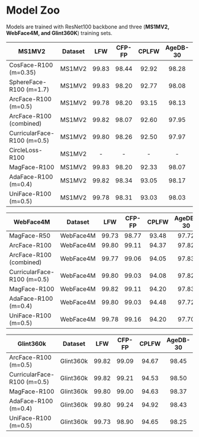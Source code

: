 # Model Zoo
Models are trained with ResNet100 backbone and three (**MS1MV2, WebFace4M, and Glint360K**) training sets.

|            MS1MV2           |  Dataset  |  LFW  | CFP-FP | CPLFW | AgeDB-30 | CALFW |                                             Weights                                             |
|-----------------------------|:---------:|:-----:|:------:|:-----:|:--------:|:-----:|:-----------------------------------------------------------------------------------------------:|
| CosFace-R100 (m=0.35)       |  MS1MV2   | 99.83 | 98.44  | 92.92 |  98.28   | 96.07 | [Gdrive](https://drive.google.com/file/d/1FzsD117ESm7RDXE2DMvoQmAdkL7W2sa0/view?usp=drive_link) |
| SphereFace-R100 (m=1.7)     |  MS1MV2   | 99.83 | 98.20  | 92.77 |  98.08   | 96.13 | [Gdrive](https://drive.google.com/file/d/1vCMSDF65bslXcU0kxCadBrdW48v-7oPt/view?usp=drive_link) |
| ArcFace-R100 (m=0.5)        |  MS1MV2   | 99.78 | 98.20  | 93.15 |  98.13   | 96.03 | [Gdrive](https://drive.google.com/file/d/1MH2eCU_II2nUtkDHgyD0Scxua1MDZtdE/view?usp=drive_link) |
| ArcFace-R100 (combined)     |  MS1MV2   | 99.82 | 98.07  | 92.60 |  97.95   | 96.18 | [Gdrive](https://drive.google.com/file/d/13K1loXa_YWhkXRSaNXuEqbrCT74nLsoB/view?usp=drive_link) |
| CurricularFace-R100 (m=0.5) |  MS1MV2   | 99.80 | 98.26  | 92.50 |  97.97   | 96.03 | [Gdrive](https://drive.google.com/file/d/1OPTjbvgBnVBVrttJKvOzevG9sNQXjA1j/view?usp=drive_link) |
| CircleLoss-R100             |  MS1MV2   |   -   |   -    |   -   |    -     |   -   |                                                -                                                |
| MagFace-R100                |  MS1MV2   | 99.83 | 98.20  | 92.33 |  98.07   | 96.10 | [Gdrive](https://drive.google.com/file/d/1h_V93Sc1NB5eLW26-pB7KCB7-BSCYHZj/view?usp=drive_link) |
| AdaFace-R100 (m=0.4)        |  MS1MV2   | 99.82 | 98.34  | 93.05 |  98.17   | 96.10 | [Gdrive](https://drive.google.com/file/d/1a0BkAUwFC8O_sR2cW0NOM93zgOKBWbsr/view?usp=drive_link) |
| UniFace-R100 (m=0.5)         |  MS1MV2   | 99.78 | 98.31  | 93.03 |  98.03   | 96.15 | [Gdrive](https://drive.google.com/file/d/1TgO7RgXPoMoM6ESIj7h09WYhotou47vD/view?usp=drive_link) |


|          WebFace4M          |  Dataset  |  LFW  | CFP-FP | CPLFW | AgeDB-30 | CALFW |                                             Weights                                             |
|-----------------------------|:---------:|:-----:|:------:|:-----:|:--------:|:-----:|:-----------------------------------------------------------------------------------------------:|
| MagFace-R50                 | WebFace4M | 99.73 | 98.77  | 93.48 |  97.72   | 95.97 | [Gdrive](https://drive.google.com/file/d/1ExTFjubgP5rRVhIkOa7aRBRgwSvKJQoL/view?usp=drive_link) |
| ArcFace-R100                | WebFace4M | 99.80 | 99.11  | 94.37 |  97.82   | 96.08 | TODO |
| ArcFace-R100 (combined)     | WebFace4M | 99.77 | 99.06  | 94.05 |  97.83   | 96.03 | [Gdrive](https://drive.google.com/file/d/1DXoYmNi5O2U_HF6vj4WKNHPEpWYNaw5O/view?usp=drive_link) |
| CurricularFace-R100 (m=0.5) | WebFace4M | 99.80 | 99.03  | 94.08 |  97.82   | 96.02 | TODO |
| MagFace-R100                | WebFace4M | 99.82 | 99.11  | 94.20 |  97.83   | 96.03 | TODO |
| AdaFace-R100 (m=0.4)        | WebFace4M | 99.80 | 99.03  | 94.48 |  97.72   | 96.08 | [Gdrive](https://drive.google.com/file/d/1YRqrXGOao5F3mVQXZ90dt-WLEICNqbYY/view?usp=drive_link) |
| UniFace-R100 (m=0.5)        | WebFace4M | 99.78 | 99.16  | 94.20 |  97.70   | 96.10 | TODO |

|          Glint360k          |  Dataset  |  LFW  | CFP-FP | CPLFW | AgeDB-30 | CALFW |                                             Weights                                             |
|-----------------------------|:---------:|:-----:|:------:|:-----:|:--------:|:-----:|:-----------------------------------------------------------------------------------------------:|
| ArcFace-R100 (m=0.5)        | Glint360k | 99.82 | 99.09  | 94.67 |  98.45   | 96.13 | TODO |
| CurricularFace-R100 (m=0.5) | Glint360k | 99.82 | 99.21  | 94.53 |  98.50   | 96.05 | TODO |
| MagFace-R100                | Glint360k | 99.80 | 99.00  | 94.63 |  98.37   | 96.23 | TODO |
| AdaFace-R100 (m=0.4)        | Glint360k | 99.80 | 99.24  | 94.92 |  98.43   | 96.03 | TODO |
| UniFace-R100 (m=0.5)        | Glint360k | 99.73 | 98.90  | 94.65 |  98.25   | 96.12 | TODO |
